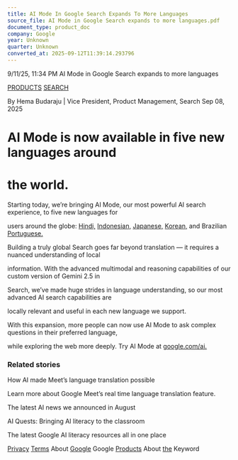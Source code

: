 ```yaml
---
title: AI Mode In Google Search Expands To More Languages
source_file: AI Mode in Google Search expands to more languages.pdf
document_type: product_doc
company: Google
year: Unknown
quarter: Unknown
converted_at: 2025-09-12T11:39:14.293796
---
```


9/11/25, 11:34 PM AI Mode in Google Search expands to more languages





[PRODUCTS](https://blog.google/products/) [SEARCH](https://blog.google/products/search/)


By Hema Budaraju | Vice President, Product Management, Search Sep 08, 2025

# AI Mode is now available in five new languages around

# the world.


Starting today, we’re bringing AI Mode, our most powerful AI search experience, to five new languages for


users around the globe: [Hindi,](https://blog.google/intl/en-in/products/google-search-ai-mode-now-available-in-hindi/) [Indonesian,](https://blog.google/intl/id-id/products/explore-get-answers/google-search-memperkenalkan-mode-ai-di-indonesia/) [Japanese,](https://blog.google/intl/ja-jp/products/explore-get-answers/ai-mode-search/) [Korean,](https://blog.google/intl/ko-kr/products/explore-get-answers/ai-mode-in-korean) and Brazilian [Portuguese.](https://blog.google/intl/pt-br/produtos/busca-do-google-agora-o-brasil-ja-pode-usar-o-modo-ia-em-portugues)


Building a truly global Search goes far beyond translation ~~—~~ it requires a nuanced understanding of local


information. With the advanced multimodal and reasoning capabilities of our custom version of Gemini 2.5 in


Search, we’ve made huge strides in language understanding, so our most advanced AI search capabilities are


locally relevant and useful in each new language we support.


With this expansion, more people can now use AI Mode to ask complex questions in their preferred language,


while exploring the web more deeply. Try AI Mode at [google.com/ai.](https://www.google.com/gasearch?udm=50&aep=46&source=25q3-US-Keyword-blog-i18nAIM)


### Related stories

How AI made Meet’s language translation possible


Learn more about Google Meet’s real time language translation feature.


The latest AI news we announced in August


AI Quests: Bringing AI literacy to the classroom


The latest Google AI literacy resources all in one place


[Privacy](https://policies.google.com/privacy) [Terms](https://policies.google.com/terms) About [Google](https://about.google/) Google [Products](https://about.google/products/) About [the](https://blog.google/about/) Keyword


